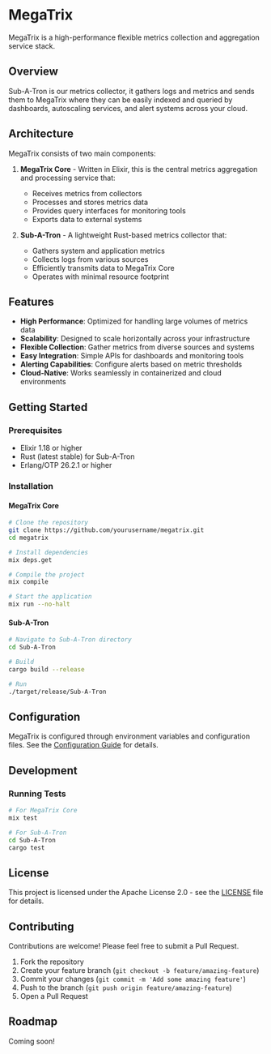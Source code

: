 # MegaTrix

MegaTrix is a high-performance flexible metrics collection and aggregation service stack.

## Overview

Sub-A-Tron is our metrics collector, it gathers logs and metrics and sends them to MegaTrix where they can be easily indexed and queried by dashboards, autoscaling services, and alert systems across your cloud.

## Architecture

MegaTrix consists of two main components:

1. **MegaTrix Core** - Written in Elixir, this is the central metrics aggregation and processing service that:
   - Receives metrics from collectors
   - Processes and stores metrics data
   - Provides query interfaces for monitoring tools
   - Exports data to external systems

2. **Sub-A-Tron** - A lightweight Rust-based metrics collector that:
   - Gathers system and application metrics
   - Collects logs from various sources
   - Efficiently transmits data to MegaTrix Core
   - Operates with minimal resource footprint

## Features

- **High Performance**: Optimized for handling large volumes of metrics data
- **Scalability**: Designed to scale horizontally across your infrastructure
- **Flexible Collection**: Gather metrics from diverse sources and systems
- **Easy Integration**: Simple APIs for dashboards and monitoring tools
- **Alerting Capabilities**: Configure alerts based on metric thresholds
- **Cloud-Native**: Works seamlessly in containerized and cloud environments

## Getting Started

### Prerequisites

- Elixir 1.18 or higher
- Rust (latest stable) for Sub-A-Tron
- Erlang/OTP 26.2.1 or higher

### Installation

#### MegaTrix Core

```bash
# Clone the repository
git clone https://github.com/yourusername/megatrix.git
cd megatrix

# Install dependencies
mix deps.get

# Compile the project
mix compile

# Start the application
mix run --no-halt
```

#### Sub-A-Tron

```bash
# Navigate to Sub-A-Tron directory
cd Sub-A-Tron

# Build
cargo build --release

# Run
./target/release/Sub-A-Tron
```

## Configuration

MegaTrix is configured through environment variables and configuration files. See the [Configuration Guide](docs/configuration.md) for details.

## Development

### Running Tests

```bash
# For MegaTrix Core
mix test

# For Sub-A-Tron
cd Sub-A-Tron
cargo test
```

## License

This project is licensed under the Apache License 2.0 - see the [LICENSE](LICENSE) file for details.

## Contributing

Contributions are welcome! Please feel free to submit a Pull Request.

1. Fork the repository
2. Create your feature branch (`git checkout -b feature/amazing-feature`)
3. Commit your changes (`git commit -m 'Add some amazing feature'`)
4. Push to the branch (`git push origin feature/amazing-feature`)
5. Open a Pull Request

## Roadmap

Coming soon!

